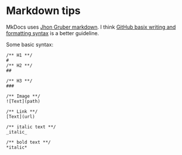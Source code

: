 # Markdown tips

MkDocs uses [Jhon Gruber markdown](https://daringfireball.net/projects/markdown/). I think [GitHub basix writing and formatting syntax](https://docs.github.com/en/get-started/writing-on-github/getting-started-with-writing-and-formatting-on-github/basic-writing-and-formatting-syntax) is a better guideline.

Some basic syntax:
```
/** H1 **/
#
/** H2 **/
##

/** H3 **/
###

/** Image **/
![Text](path)

/** Link **/
[Text](url)

/** italic text **/
_italic_

/** bold text **/
*italic*

```